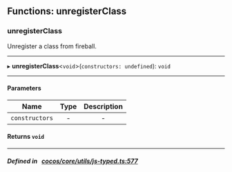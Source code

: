 ## Functions: unregisterClass

### unregisterClass

Unregister a class from fireball.
___
▸ **unregisterClass**<`void`\>(`constructors: undefined`): `void`
___


#### Parameters

| Name | Type | Description |
| :------: | :------: | :------: |
| `constructors` | - | - |

#### Returns `void` 
___


##### Defined in &nbsp;   [cocos/core/utils/js-typed.ts:577](https://github.com/cocos-creator/engine/blob/c7bf6b8a9/cocos/core/utils/js-typed.ts#L577)&nbsp;

